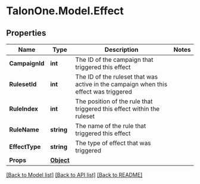 
# TalonOne.Model.Effect

## Properties

Name | Type | Description | Notes
------------ | ------------- | ------------- | -------------
**CampaignId** | **int** | The ID of the campaign that triggered this effect | 
**RulesetId** | **int** | The ID of the ruleset that was active in the campaign when this effect was triggered | 
**RuleIndex** | **int** | The position of the rule that triggered this effect within the ruleset | 
**RuleName** | **string** | The name of the rule that triggered this effect | 
**EffectType** | **string** | The type of effect that was triggered | 
**Props** | [**Object**](.md) |  | 

[[Back to Model list]](../README.md#documentation-for-models)
[[Back to API list]](../README.md#documentation-for-api-endpoints)
[[Back to README]](../README.md)

